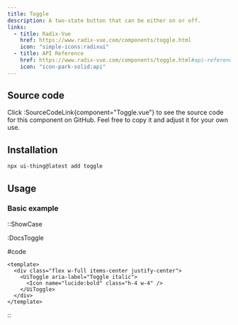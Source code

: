 ```yaml
---
title: Toggle
description: A two-state button that can be either on or off.
links:
  - title: Radix-Vue
    href: https://www.radix-vue.com/components/toggle.html
    icon: "simple-icons:radixui"
  - title: API Reference
    href: https://www.radix-vue.com/components/toggle.html#api-reference
    icon: "icon-park-solid:api"
---
```


## Source code

Click :SourceCodeLink{component="Toggle.vue"} to see the source code for this component on GitHub. Feel free to copy it and adjust it for your own use.

## Installation

```bash
npx ui-thing@latest add toggle
```

## Usage

### Basic example

::ShowCase

:DocsToggle

#code

```vue [DocsToggle.vue]
<template>
  <div class="flex w-full items-center justify-center">
    <UiToggle aria-label="Toggle italic">
      <Icon name="lucide:bold" class="h-4 w-4" />
    </UiToggle>
  </div>
</template>
```

::
